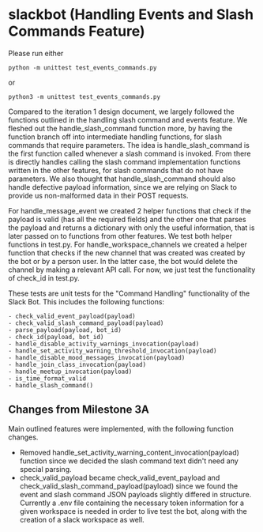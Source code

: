 # slackbot (Handling Events and Slash Commands Feature)

Please run either  
```
python -m unittest test_events_commands.py
```
or 
```
python3 -m unittest test_events_commands.py
```

Compared to the iteration 1 design document, we largely followed the functions outlined in the handling slash command and events feature. We fleshed out the handle_slash_command function more, by having the function branch off into intermediate handling functions, for slash commands that require parameters. The idea is handle_slash_command is the first function called whenever a slash command is invoked. From there is directly handles calling the slash command implementation functions written in the other features, for slash commands that do not have parameters. We also thought that handle_slash_command should also handle defective payload information, since we are relying on Slack to provide us non-malformed data in their POST requests.

For handle_message_event we created 2 helper functions that check if the payload is valid (has all the required fields) and the other one that parses the payload and returns a dictionary with only the useful information, that is later passed on to functions from other features. We test both helper functions in test.py. For handle_workspace_channels we created a helper function that checks if the new channel that was created was created by the bot or by a person user. In the latter case, the bot would delete the channel by making a relevant API call. For now, we just test the functionality of check_id in test.py. 

These tests are unit tests for the "Command Handling" functionality of the Slack Bot. This includes the following functions:
```
- check_valid_event_payload(payload)
- check_valid_slash_command_payload(payload)
- parse_payload(payload, bot_id)
- check_id(payload, bot_id)
- handle_disable_activity_warnings_invocation(payload)
- handle_set_activity_warning_threshold_invocation(payload)
- handle_disable_mood_messages_invocation(payload)
- handle_join_class_invocation(payload)
- handle_meetup_invocation(payload)
- is_time_format_valid
- handle_slash_command()
```

## Changes from Milestone 3A

Main outlined features were implemented, with the following function changes. 
- Removed handle_set_activity_warning_content_invocation(payload) function since we decided the slash command text didn't need any special parsing.
- check_valid_payload became check_valid_event_payload and check_valid_slash_command_payload(payload) since we found the event and slash command JSON payloads slightly differed in structure.
Currently a .env file containing the necessary token information for a given workspace is needed in order to live test the bot, along with the creation of a slack workspace as well. 